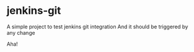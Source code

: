 # jenkins-git

A simple project to test jenkins git integration
And it should be triggered by any change

Aha!
